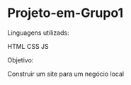 # Projeto-em-Grupo1

Linguagens utilizads:

HTML
CSS
JS

Objetivo:

Construir um site para um negócio local

